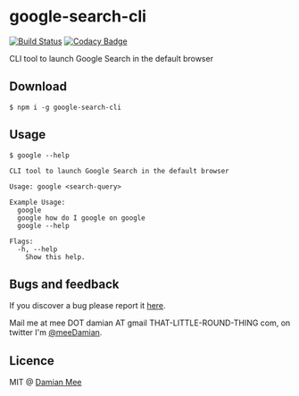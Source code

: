 # google-search-cli
[![Build Status](https://travis-ci.org/chester1000/google-search-cli.svg?branch=master)](https://travis-ci.org/chester1000/google-search-cli) [![Codacy Badge](https://api.codacy.com/project/badge/grade/e9aafe00c52f45cf978fce3de2f638ad)](https://www.codacy.com/app/meeDamian/google-search-cli) 

CLI tool to launch Google Search in the default browser

## Download

```
$ npm i -g google-search-cli
```

## Usage

```
$ google --help

CLI tool to launch Google Search in the default browser

Usage: google <search-query>

Example Usage:
  google
  google how do I google on google
  google --help

Flags:
  -h, --help
    Show this help.
```

## Bugs and feedback

If you discover a bug please report it [here](https://github.com/chester1000/google-search-cli/issues/new).

Mail me at mee DOT damian AT gmail THAT-LITTLE-ROUND-THING com, on twitter I'm [@meeDamian](http://twitter.com/meedamian).


## Licence

MIT @ [Damian Mee](https://meedamian.com)
